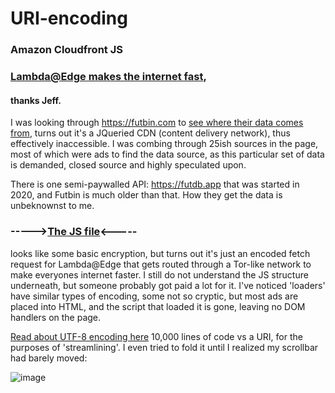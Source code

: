 # URI-encoding
### Amazon Cloudfront JS
### [Lambda@Edge makes the internet fast](https://docs.aws.amazon.com/AmazonCloudFront/latest/DeveloperGuide/lambda-at-the-edge.html), 
#### thanks Jeff.

I was looking through https://futbin.com to [see where their data comes from](https://www.futbin.com/23/player/62/pele), turns out it's a JQueried CDN (content delivery network), thus effectively inaccessible. I was combing through 25ish sources in the page, most of which were ads to find the data source, as this particular set of data is demanded, closed source and highly speculated upon.

There is one semi-paywalled API: https://futdb.app that was started in 2020, and Futbin is much older than that. How they get the data is unbeknownst to me.

### ----->[The JS file](https://github.com/dkalnz/URI-encoding/blob/main/script-donotrun.js)<-----
looks like some basic encryption, but turns out it's just an encoded fetch request for Lambda@Edge that gets routed through a Tor-like network to make everyones internet faster.
I still do not understand the JS structure underneath, but someone probably got paid a lot for it.
I've noticed 'loaders' have similar types of encoding, some not so cryptic, but most ads are placed into HTML, and the script that loaded it is gone, leaving no DOM handlers on the page.

[Read about UTF-8 encoding here](https://www.urlencoder.org)
10,000 lines of code vs a URI, for the purposes of 'streamlining'.
I even tried to fold it until I realized my scrollbar had barely moved:

![image](https://user-images.githubusercontent.com/88372572/192675495-62271426-0dae-4838-862a-9a3938b51fc7.png)




